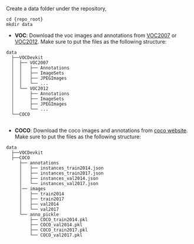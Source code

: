 Create a data folder under the repository,

```
cd {repo_root}
mkdir data
```

- **VOC**:
  Download the voc images and annotations from [VOC2007](http://host.robots.ox.ac.uk/pascal/VOC/voc2007) or [VOC2012](http://host.robots.ox.ac.uk/pascal/VOC/voc2012). Make sure to put the files as the following structure:
  
```
data
  ├──VOCDevkit
  │  ├── VOC2007
  │  │   ├── Annotations  
  │  │   ├── ImageSets
  │  │   ├── JPEGImages
  │  │   └── ...
  │  └── VOC2012
  │      ├── Annotations  
  │      ├── ImageSets
  │      ├── JPEGImages
  │      └── ...
  └──COCO
  
  ```
  
- **COCO**:
  Download the coco images and annotations from [coco website](http://cocodataset.org/#download). Make sure to put the files as the following structure:
  
```
data
  ├──VOCDevkit
  ├──COCO
     ├── annotations
     │   ├── instances_train2014.json
     │   ├── instances_train2017.json
     │   ├── instances_val2014.json
     │   └── instances_val2017.json
     │── images
     │   ├── train2014
     │   ├── train2017
     │   ├── val2014
     │   └── val2017
     └── anno_pickle
         ├── COCO_train2014.pkl
         ├── COCO_val2014.pkl
         ├── COCO_train2017.pkl
         └── COCO_val2017.pkl
  ```
  

